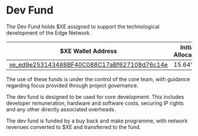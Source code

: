 # Dev Fund

The Dev Fund holds $XE assigned to support the technological development of the Edge Network.

<table><thead><tr><th width="407">$XE Wallet Address</th><th>Initial Allocation</th></tr></thead><tbody><tr><td><a href="https://xe.network/wallet/xe_ed9e253143488BF40C088C17aBf627108d76c14e">xe_ed9e253143488BF40C088C17aBf627108d76c14e</a></td><td>15.64%</td></tr></tbody></table>

The use of these funds is under the control of the core team, with guidance regarding focus provided through project governance.

The dev fund is designed to be used for core development. This includes developer remuneration, hardware and software costs, securing IP rights and any other directly associated overheads.

The dev fund is funded by a buy back and make programme, with network revenues converted to $XE and transferred to the fund.
